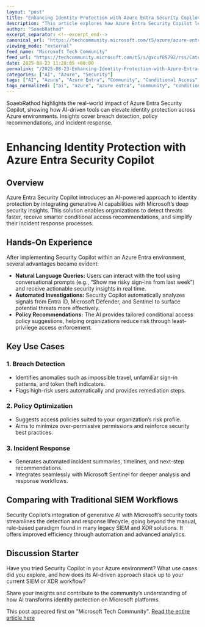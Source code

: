 ```yaml
---
layout: "post"
title: "Enhancing Identity Protection with Azure Entra Security Copilot"
description: "This article explores how Azure Entra Security Copilot leverages generative AI and Microsoft’s security ecosystem—including Entra ID, Defender, and Sentinel—to improve identity protection for organizations. It provides hands-on insights, use cases such as breach detection and policy optimization, and contrasts modern, AI-powered workflows with traditional SIEM approaches."
author: "SoaebRathod"
excerpt_separator: <!--excerpt_end-->
canonical_url: "https://techcommunity.microsoft.com/t5/azure/azure-entra-security-copilot-how-it-s-changing-identity/m-p/4447388#M22132"
viewing_mode: "external"
feed_name: "Microsoft Tech Community"
feed_url: "https://techcommunity.microsoft.com/t5/s/gxcuf89792/rss/Category?category.id=Azure"
date: 2025-08-23 11:28:05 +00:00
permalink: "/2025-08-23-Enhancing-Identity-Protection-with-Azure-Entra-Security-Copilot.html"
categories: ["AI", "Azure", "Security"]
tags: ["AI", "Azure", "Azure Entra", "Community", "Conditional Access", "Generative AI", "Identity Protection", "Incident Response", "Microsoft Defender", "Microsoft Entra ID", "Microsoft Sentinel", "Policy Optimization", "Security", "Security Copilot", "SIEM", "Threat Detection", "XDR"]
tags_normalized: ["ai", "azure", "azure entra", "community", "conditional access", "generative ai", "identity protection", "incident response", "microsoft defender", "microsoft entra id", "microsoft sentinel", "policy optimization", "security", "security copilot", "siem", "threat detection", "xdr"]
---
```


SoaebRathod highlights the real-world impact of Azure Entra Security Copilot, showing how AI-driven tools can elevate identity protection across Azure environments. Insights cover breach detection, policy recommendations, and incident response.<!--excerpt_end-->

# Enhancing Identity Protection with Azure Entra Security Copilot

## Overview

Azure Entra Security Copilot introduces an AI-powered approach to identity protection by integrating generative AI capabilities with Microsoft’s deep security insights. This solution enables organizations to detect threats faster, receive smarter conditional access recommendations, and simplify their incident response processes.

## Hands-On Experience

After implementing Security Copilot within an Azure Entra environment, several advantages became evident:

- **Natural Language Queries:** Users can interact with the tool using conversational prompts (e.g., “Show me risky sign-ins from last week”) and receive actionable security insights in real time.
- **Automated Investigations:** Security Copilot automatically analyzes signals from Entra ID, Microsoft Defender, and Sentinel to surface potential threats more effectively.
- **Policy Recommendations:** The AI provides tailored conditional access policy suggestions, helping organizations reduce risk through least-privilege access enforcement.

## Key Use Cases

### 1. Breach Detection

- Identifies anomalies such as impossible travel, unfamiliar sign-in patterns, and token theft indicators.
- Flags high-risk users automatically and provides remediation steps.

### 2. Policy Optimization

- Suggests access policies suited to your organization’s risk profile.
- Aims to minimize over-permissive permissions and reinforce security best practices.

### 3. Incident Response

- Generates automated incident summaries, timelines, and next-step recommendations.
- Integrates seamlessly with Microsoft Sentinel for deeper analysis and response workflows.

## Comparing with Traditional SIEM Workflows

Security Copilot’s integration of generative AI with Microsoft’s security tools streamlines the detection and response lifecycle, going beyond the manual, rule-based paradigm found in many legacy SIEM and XDR solutions. It offers improved efficiency through automation and advanced analytics.

## Discussion Starter

Have you tried Security Copilot in your Azure environment? What use cases did you explore, and how does its AI-driven approach stack up to your current SIEM or XDR workflow?

Share your insights and contribute to the community’s understanding of how AI transforms identity protection on Microsoft platforms.

This post appeared first on "Microsoft Tech Community". [Read the entire article here](https://techcommunity.microsoft.com/t5/azure/azure-entra-security-copilot-how-it-s-changing-identity/m-p/4447388#M22132)
